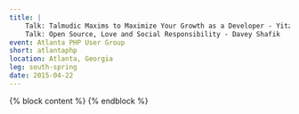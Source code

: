```yaml
---
title: |
    Talk: Talmudic Maxims to Maximize Your Growth as a Developer - Yitzchok Willroth<br>
    Talk: Open Source, Love and Social Responsibility - Davey Shafik
event: Atlanta PHP User Group
short: atlantaphp
location: Atlanta, Georgia
leg: south-spring
date: 2015-04-22
---
```

{% block content %}
{% endblock %}